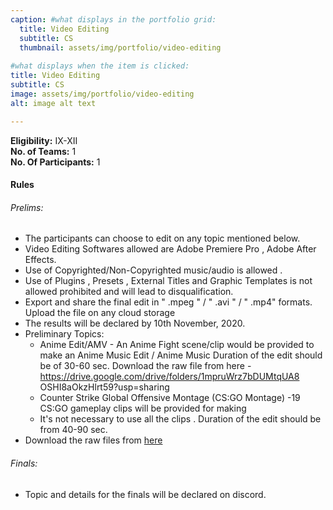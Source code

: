 ```yaml
---
caption: #what displays in the portfolio grid:
  title: Video Editing
  subtitle: CS
  thumbnail: assets/img/portfolio/video-editing
  
#what displays when the item is clicked:
title: Video Editing
subtitle: CS
image: assets/img/portfolio/video-editing
alt: image alt text

---
```

**Eligibility:** IX-XII\
**No. of Teams:** 1\
**No. Of Participants:** 1
 
#### Rules 
###### Prelims: 
- The participants can choose to edit on any topic mentioned below. 
- Video Editing Softwares allowed are Adobe Premiere Pro , Adobe After 
Effects. 
- Use of Copyrighted/Non-Copyrighted music/audio is allowed . 
- Use of Plugins , Presets , External Titles and Graphic Templates is not 
allowed prohibited and will lead to disqualification. 
- Export and share the final edit in " .mpeg " / " .avi " / " .mp4" formats. 
Upload the file on any cloud storage 
- The results will be declared by 10th November, 2020. 
- Preliminary Topics: 
    * Anime Edit/AMV - An Anime Fight scene/clip would be provided to 
    make an Anime Music Edit / Anime Music Duration of the edit should 
    be of 30-60 sec. Download the raw file from here - 
    https://drive.google.com/drive/folders/1mpruWrz7bDUMtqUA8
    OSHI8aOkzHlrt59?usp=sharing 
    * Counter Strike Global Offensive Montage (CS:GO Montage) -19 
    CS:GO gameplay clips will be provided for making 
    *  It's not necessary to use all the clips . Duration of the edit should be 
    from 40-90 sec. 
- Download the raw files from [here]( https://drive.google.com/drive/folders/1OXxV3of9PEBD_kSoGWmZ3)
###### Finals: 
- Topic and details for the finals will be declared on discord.
